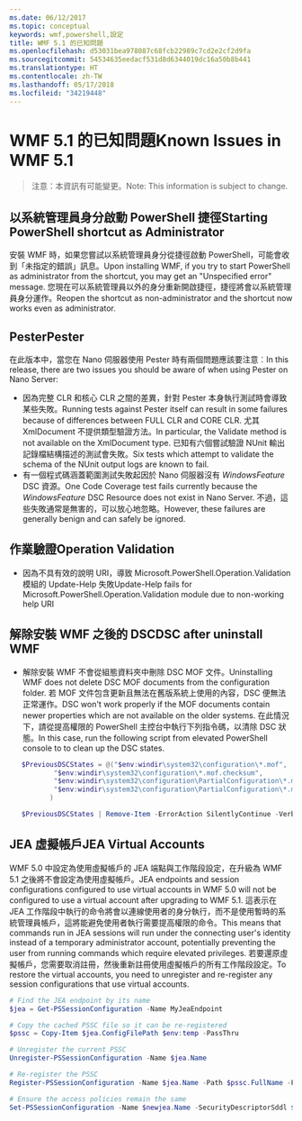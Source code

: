 ```yaml
---
ms.date: 06/12/2017
ms.topic: conceptual
keywords: wmf,powershell,設定
title: WMF 5.1 的已知問題
ms.openlocfilehash: d53031bea978087c68fcb22989c7cd2e2cf2d9fa
ms.sourcegitcommit: 54534635eedacf531d8d6344019dc16a50b8b441
ms.translationtype: HT
ms.contentlocale: zh-TW
ms.lasthandoff: 05/17/2018
ms.locfileid: "34219448"
---
```

# <a name="known-issues-in-wmf-51"></a><span data-ttu-id="4e91b-103">WMF 5.1 的已知問題</span><span class="sxs-lookup"><span data-stu-id="4e91b-103">Known Issues in WMF 5.1</span></span> #

> <span data-ttu-id="4e91b-104">注意：本資訊有可能變更。</span><span class="sxs-lookup"><span data-stu-id="4e91b-104">Note: This information is subject to change.</span></span>

## <a name="starting-powershell-shortcut-as-administrator"></a><span data-ttu-id="4e91b-105">以系統管理員身分啟動 PowerShell 捷徑</span><span class="sxs-lookup"><span data-stu-id="4e91b-105">Starting PowerShell shortcut as Administrator</span></span>
<span data-ttu-id="4e91b-106">安裝 WMF 時，如果您嘗試以系統管理員身分從捷徑啟動 PowerShell，可能會收到「未指定的錯誤」訊息。</span><span class="sxs-lookup"><span data-stu-id="4e91b-106">Upon installing WMF, if you try to start PowerShell as administrator from the shortcut, you may get an "Unspecified error" message.</span></span>
<span data-ttu-id="4e91b-107">您現在可以系統管理員以外的身分重新開啟捷徑，捷徑將會以系統管理員身分運作。</span><span class="sxs-lookup"><span data-stu-id="4e91b-107">Reopen the shortcut as non-administrator and the shortcut now works even as administrator.</span></span>

## <a name="pester"></a><span data-ttu-id="4e91b-108">Pester</span><span class="sxs-lookup"><span data-stu-id="4e91b-108">Pester</span></span>
<span data-ttu-id="4e91b-109">在此版本中，當您在 Nano 伺服器使用 Pester 時有兩個問題應該要注意︰</span><span class="sxs-lookup"><span data-stu-id="4e91b-109">In this release, there are two issues you should be aware of when using Pester on Nano Server:</span></span>

* <span data-ttu-id="4e91b-110">因為完整 CLR 和核心 CLR 之間的差異，針對 Pester 本身執行測試時會導致某些失敗。</span><span class="sxs-lookup"><span data-stu-id="4e91b-110">Running tests against Pester itself can result in some failures because of differences between FULL CLR and CORE CLR.</span></span> <span data-ttu-id="4e91b-111">尤其 XmlDocument 不提供類型驗證方法。</span><span class="sxs-lookup"><span data-stu-id="4e91b-111">In particular, the Validate method is not available on the XmlDocument type.</span></span> <span data-ttu-id="4e91b-112">已知有六個嘗試驗證 NUnit 輸出記錄檔結構描述的測試會失敗。</span><span class="sxs-lookup"><span data-stu-id="4e91b-112">Six tests which attempt to validate the schema of the NUnit output logs are known to fail.</span></span>
* <span data-ttu-id="4e91b-113">有一個程式碼涵蓋範圍測試失敗起因於 Nano 伺服器沒有 *WindowsFeature* DSC 資源。</span><span class="sxs-lookup"><span data-stu-id="4e91b-113">One Code Coverage test fails currently because the *WindowsFeature* DSC Resource does not exist in Nano Server.</span></span> <span data-ttu-id="4e91b-114">不過，這些失敗通常是無害的，可以放心地忽略。</span><span class="sxs-lookup"><span data-stu-id="4e91b-114">However, these failures are generally benign and can safely be ignored.</span></span>

## <a name="operation-validation"></a><span data-ttu-id="4e91b-115">作業驗證</span><span class="sxs-lookup"><span data-stu-id="4e91b-115">Operation Validation</span></span>

* <span data-ttu-id="4e91b-116">因為不具有效的說明 URI，導致 Microsoft.PowerShell.Operation.Validation 模組的 Update-Help 失敗</span><span class="sxs-lookup"><span data-stu-id="4e91b-116">Update-Help fails for Microsoft.PowerShell.Operation.Validation module due to non-working help URI</span></span>

## <a name="dsc-after-uninstall-wmf"></a><span data-ttu-id="4e91b-117">解除安裝 WMF 之後的 DSC</span><span class="sxs-lookup"><span data-stu-id="4e91b-117">DSC after uninstall WMF</span></span>
* <span data-ttu-id="4e91b-118">解除安裝 WMF 不會從組態資料夾中刪除 DSC MOF 文件。</span><span class="sxs-lookup"><span data-stu-id="4e91b-118">Uninstalling WMF does not delete DSC MOF documents from the configuration folder.</span></span> <span data-ttu-id="4e91b-119">若 MOF 文件包含更新且無法在舊版系統上使用的內容，DSC 便無法正常運作。</span><span class="sxs-lookup"><span data-stu-id="4e91b-119">DSC won't work properly if the MOF documents contain newer properties which are not available on the older systems.</span></span> <span data-ttu-id="4e91b-120">在此情況下，請從提高權限的 PowerShell 主控台中執行下列指令碼，以清除 DSC 狀態。</span><span class="sxs-lookup"><span data-stu-id="4e91b-120">In this case, run the following script from elevated PowerShell console to to clean up the DSC states.</span></span>
 ```powershell
    $PreviousDSCStates = @("$env:windir\system32\configuration\*.mof",
            "$env:windir\system32\configuration\*.mof.checksum",
            "$env:windir\system32\configuration\PartialConfiguration\*.mof",
            "$env:windir\system32\configuration\PartialConfiguration\*.mof.checksum"
           )

    $PreviousDSCStates | Remove-Item -ErrorAction SilentlyContinue -Verbose
 ```

## <a name="jea-virtual-accounts"></a><span data-ttu-id="4e91b-121">JEA 虛擬帳戶</span><span class="sxs-lookup"><span data-stu-id="4e91b-121">JEA Virtual Accounts</span></span>
<span data-ttu-id="4e91b-122">WMF 5.0 中設定為使用虛擬帳戶的 JEA 端點與工作階段設定，在升級為 WMF 5.1 之後將不會設定為使用虛擬帳戶。</span><span class="sxs-lookup"><span data-stu-id="4e91b-122">JEA endpoints and session configurations configured to use virtual accounts in WMF 5.0 will not be configured to use a virtual account after upgrading to WMF 5.1.</span></span>
<span data-ttu-id="4e91b-123">這表示在 JEA 工作階段中執行的命令將會以連線使用者的身分執行，而不是使用暫時的系統管理員帳戶，這將能避免使用者執行需要提高權限的命令。</span><span class="sxs-lookup"><span data-stu-id="4e91b-123">This means that commands run in JEA sessions will run under the connecting user's identity instead of a temporary administrator account, potentially preventing the user from running commands which require elevated privileges.</span></span>
<span data-ttu-id="4e91b-124">若要還原虛擬帳戶，您需要取消註冊，然後重新註冊使用虛擬帳戶的所有工作階段設定。</span><span class="sxs-lookup"><span data-stu-id="4e91b-124">To restore the virtual accounts, you need to unregister and re-register any session configurations that use virtual accounts.</span></span>

```powershell
# Find the JEA endpoint by its name
$jea = Get-PSSessionConfiguration -Name MyJeaEndpoint

# Copy the cached PSSC file so it can be re-registered
$pssc = Copy-Item $jea.ConfigFilePath $env:temp -PassThru

# Unregister the current PSSC
Unregister-PSSessionConfiguration -Name $jea.Name

# Re-register the PSSC
Register-PSSessionConfiguration -Name $jea.Name -Path $pssc.FullName -Force

# Ensure the access policies remain the same
Set-PSSessionConfiguration -Name $newjea.Name -SecurityDescriptorSddl $jea.SecurityDescriptorSddl
```
